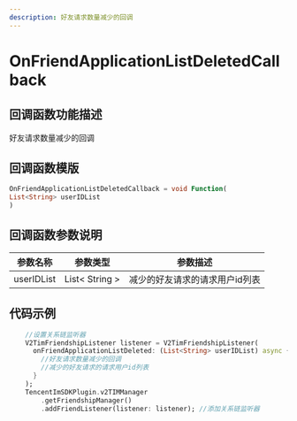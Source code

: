 ```yaml
---
description: 好友请求数量减少的回调
---
```


# OnFriendApplicationListDeletedCallback

## 回调函数功能描述

好友请求数量减少的回调

## 回调函数模版

```dart
OnFriendApplicationListDeletedCallback = void Function(
List<String> userIDList
)
```

## 回调函数参数说明

| 参数名称       | 参数类型           | 参数描述             |
| ---------- | -------------- | ---------------- |
| userIDList | List< String > | 减少的好友请求的请求用户id列表 |

## 代码示例

```dart
    //设置关系链监听器
    V2TimFriendshipListener listener = V2TimFriendshipListener(
      onFriendApplicationListDeleted: (List<String> userIDList) async {
        //好友请求数量减少的回调
        //减少的好友请求的请求用户id列表
      }
    );
    TencentImSDKPlugin.v2TIMManager
        .getFriendshipManager()
        .addFriendListener(listener: listener); //添加关系链监听器
```

